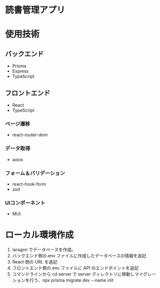 # 読書管理アプリ

# 使用技術

## バックエンド

- Prisma
- Express
- TypeScript

## フロントエンド

- React
- TypeScript
### ページ遷移
- react-router-dom
### データ取得
- axios
### フォーム＆バリデーション
- react-hook-form
- zod
### UIコンポーネント
- MUI

# ローカル環境作成

1. laragon でデータベースを作成。
2. バックエンド側の.env ファイルに作成したデータベースの情報を追記
3. React 側の URL を追記
4. フロントエンド側の.env ファイルに API のエンドポイントを追記
5. コマンドラインから cd server で server ディレクトリに移動しマイグレーションを行う、npx prisma migrate dev --name init
